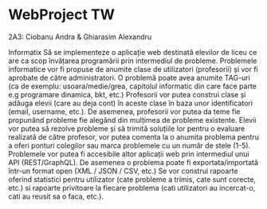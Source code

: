 # WebProject TW
2A3: Ciobanu Andra &amp; Ghiarasim Alexandru

Informatix
Să se implementeze o aplicație web destinată elevilor de liceu ce are ca scop învățarea programării prin intermediul de probleme. Problemele informatice vor fi propuse de anumite clase de utilizatori (profesorii) și vor fi aprobate de către administratori. O problemă poate avea anumite TAG-uri (ca de exemplu: usoara/medie/grea, capitolul informatic din care face parte e.g programare dinamica, bkt, etc.) Profesorii vor putea construi clase și adăuga elevii (care au deja cont) în aceste clase în baza unor identificatori (email, username, etc.). De asemenea, profesorii vor putea da teme fie propunând probleme fie alegând din mulțimea de probleme existente. Elevii vor putea să rezolve probleme și să trimită soluțiile lor pentru o evaluare realizată de către profesor, vor putea comenta la o anumita problema pentru a oferi ponturi colegilor sau marca problemele cu un număr de stele (1-5). Problemele vor putea fi accesibile altor aplicații web prin intermediul unui API (REST/GraphQL). De asemenea o problema poate fi exportata/importată într-un format open (XML / JSON / CSV, etc.) Se vor construi rapoarte oferind statistici pentru utilizator (cate probleme a trimis, cate sunt corecte, etc.) si rapoarte privitoare la fiecare problema (cati utilizatori au incercat-o, cati au reusit sa o faca, etc.).
